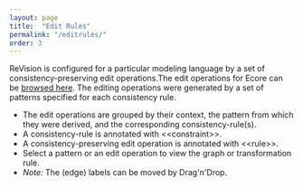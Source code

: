 ```yaml
---
layout: page
title:  "Edit Rules"
permalink: "/editrules/"
order: 3
---
```


ReVision is configured for a particular modeling language by a set of consistency-preserving edit operations.The edit operations for Ecore can be [browsed here](https://repairvision.github.io/_pages/editrules/ecore.html). The editing operations were generated by a set of patterns specified for each consistency rule.

* The edit operations are grouped by their context, the pattern from which they were derived, and the corresponding consistency-rule(s).
* A consistency-rule is annotated with &lt;&lt;constraint&gt;&gt;.
* A consistency-preserving edit operation is annotated with &lt;&lt;rule&gt;&gt;.
* Select a pattern or an edit operation to view the graph or transformation rule.
* _Note:_ The (edge) labels can be moved by Drag'n'Drop.
